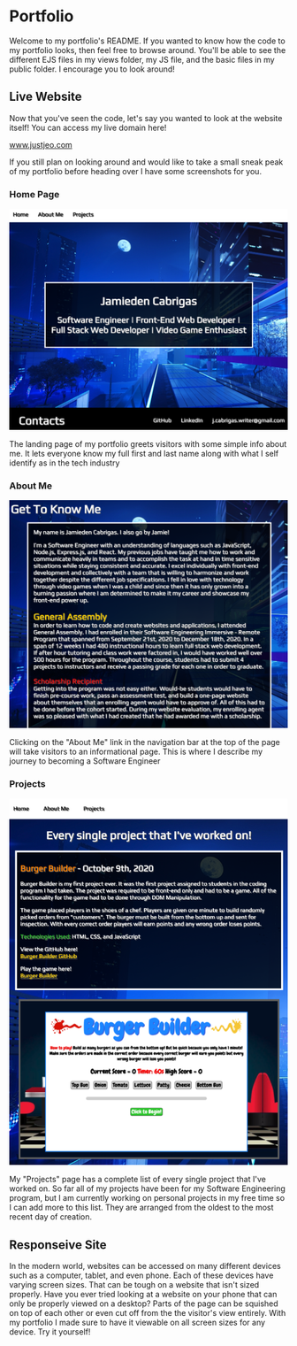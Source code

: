 # Portfolio

Welcome to my portfolio's README. If you wanted to know how the code to my portfolio looks, then feel free to browse around. You'll be able to see the different EJS files in my views folder, my JS file, and the basic files in my public folder. I encourage you to look around!

## Live Website

Now that you've seen the code, let's say you wanted to look at the website itself! You can access my live domain here!

www.justjeo.com

If you still plan on looking around and would like to take a small sneak peak of my portfolio before heading over I have some screenshots for you.

### Home Page
![Landing](public/images/Landing.png)

The landing page of my portfolio greets visitors with some simple info about me. It lets everyone know my full first and last name along with what I self identify as in the tech industry

### About Me
![GetToKnowMe](public/images/GetToKnowMe.png)

Clicking on the "About Me" link in the navigation bar at the top of the page will take visitors to an informational page. This is where I describe my journey to becoming a Software Engineer

### Projects
![Projects](public/images/Projects.png)

My "Projects" page has a complete list of every single project that I've worked on. So far all of my projects have been for my Software Engineering program, but I am currently working on personal projects in my free time so I can add more to this list. They are arranged from the oldest to the most recent day of creation.

## Responseive Site

In the modern world, websites can be accessed on many different devices such as a computer, tablet, and even phone. Each of these devices have varying screen sizes. That can be tough on a website that isn't sized properly. Have you ever tried looking at a website on your phone that can only be properly viewed on a desktop? Parts of the page can be squished on top of each other or even cut off from the the visitor's view entirely. With my portfolio I made sure to have it viewable on all screen sizes for any device. Try it yourself!